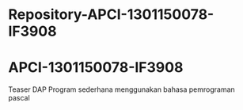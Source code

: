# Repository-APCI-1301150078-IF3908
# APCI-1301150078-IF3908
Teaser DAP
Program sederhana menggunakan bahasa pemrograman pascal
